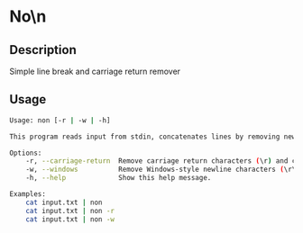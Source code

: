 # No\n

## Description

Simple line break and carriage return remover

## Usage

```bash
Usage: non [-r | -w | -h]

This program reads input from stdin, concatenates lines by removing newline characters (default), and prints the unwrapped output to stdout.

Options:
    -r, --carriage-return  Remove carriage return characters (\r) and concatenate lines.
    -w, --windows          Remove Windows-style newline characters (\r\n) and concatenate lines.
    -h, --help             Show this help message.

Examples:
    cat input.txt | non
    cat input.txt | non -r
    cat input.txt | non -w
```

